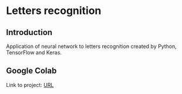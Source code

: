 # Letters recognition
## Introduction
Application of neural network to letters recognition created by Python, TensorFlow and Keras.

## Google Colab
Link to project: [URL](https://colab.research.google.com/drive/1KOY5KXg2eo_9jXXSCS4YseAF1ldNMMs5?usp=sharing)
